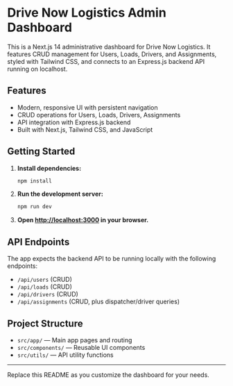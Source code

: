 
# Drive Now Logistics Admin Dashboard

This is a Next.js 14 administrative dashboard for Drive Now Logistics. It features CRUD management for Users, Loads, Drivers, and Assignments, styled with Tailwind CSS, and connects to an Express.js backend API running on localhost.

## Features
- Modern, responsive UI with persistent navigation
- CRUD operations for Users, Loads, Drivers, Assignments
- API integration with Express.js backend
- Built with Next.js, Tailwind CSS, and JavaScript

## Getting Started

1. **Install dependencies:**
	```bash
	npm install
	```
2. **Run the development server:**
	```bash
	npm run dev
	```
3. **Open [http://localhost:3000](http://localhost:3000) in your browser.**

## API Endpoints
The app expects the backend API to be running locally with the following endpoints:

- `/api/users` (CRUD)
- `/api/loads` (CRUD)
- `/api/drivers` (CRUD)
- `/api/assignments` (CRUD, plus dispatcher/driver queries)

## Project Structure
- `src/app/` — Main app pages and routing
- `src/components/` — Reusable UI components
- `src/utils/` — API utility functions

---

Replace this README as you customize the dashboard for your needs.
